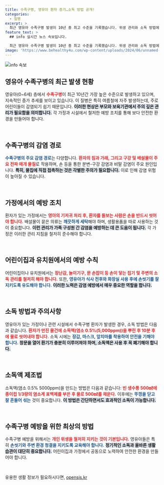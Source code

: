 ```yaml
---
title: 수족구병, 영유아 환자 증가…소독 방법 공개!
categories:
  - 질병
excerpt: >
  최근 영유아 수족구병 발생이 10년 중 최고 수준을 기록했습니다. 위생 관리와 소독 방법에 대한 필수 지침을 통해 감염 예방을 철저히 해야 합니다. 어린이집과 가정의 대응책, 지금 바로 확인하세요!
feature_text: >
  ## info 실시간 뉴스 속보입니다.

  최근 영유아 수족구병 발생이 10년 중 최고 수준을 기록했습니다. 위생 관리와 소독 방법에 대한 필수 지침을 통해 감염 예방을 철저히 해야 합니다. 어린이집과 가정의 대응책, 지금 바로 확인하세요!
image: 'https://www.behealthy4u.com/wp-content/uploads/2024/06/unnamed-file.png'
---
```


<p><img src="https://www.behealthy4u.com/wp-content/uploads/2024/06/unnamed-file.png" alt="info 속보" /></p>

<h2 data-ke-size="size26">영유아 수족구병의 최근 발생 현황</h2>

<p>영유아(0~6세) 층에서 <b><span style="color: #ee2323;">수족구병</span></b>이 최근 10년간 가장 높은 수준으로 발생하고 있으며, 지속적인 증가 추세를 보이고 있습니다. 이 질병은 특히 여름철에 자주 발생하는데, 주로 어린이들이 감염되기 쉽기 때문입니다. <b><span style="background-color: #21538527;">이러한 현상은 부모와 보육기관에서 주의 깊은 관리가 필요함을 의미합니다.</span></b> 각 가정과 시설에서 철저한 예방 조치를 통해 보다 안전한 환경을 만들어야 합니다. </p>

<p data-ke-size="size16">&nbsp;</p>

<h2 data-ke-size="size26">수족구병의 감염 경로</h2>

<p><b><span style="color: #1a5490;">수족구병의 주요 감염 경로</span></b>는 다양합니다. <b><span style="color: #ee2323;">환자의 침과 가래, 그리고 구강 및 배설물이 주요 전파 매개 물질</span></b>로 작용하며, 손 등을 통한 분변-구강 감염과 비말 감염이 주요 원인입니다. <b><span style="background-color: #21538527;">특히, 물집에 직접 접촉하는 것은 각별한 주의가 필요합니다.</span></b> 이로 인해 감염 위험이 높아질 수 있습니다.</p>

<p data-ke-size="size16">&nbsp;</p>

<h2 data-ke-size="size26">가정에서의 예방 조치</h2>

<p>환자가 있는 가정에서는 <b><span style="color: #ee2323;">영아의 기저귀 처리 후, 환자를 돌보는 사람은 손을 반드시 씻어야 합니다.</span></b> 배설물이 묻은 의류는 <b><span style="color: #1a5490;">깨끗하게 세탁</span></b>해야 하며, 생활용품을 따로 사용하는 것이 중요합니다. <b><span style="background-color: #21538527;">이런 관리가 가족 구성원 간 감염을 예방하는 데 큰 도움이 됩니다.</span></b> 각 가정은 이러한 관리 지침을 철저히 준수해야 합니다.</p>

<p data-ke-size="size16">&nbsp;</p>

<h2 data-ke-size="size26">어린이집과 유치원에서의 예방 수칙</h2>

<p>어린이집이나 유치원에서는 <b><span style="color: #ee2323;">장난감, 놀이기구, 문 손잡이 등 손이 닿는 집기 및 주변의 소독 관리를 철저히 해야 합니다.</span></b> 또한, <b><span style="color: #1a5490;">영유아가 식사 전후와 화장실 사용 후에 손씻기를 잘 지키도록 유도해야 합니다.</span></b> <b><span style="background-color: #21538527;">이러한 노력은 감염 예방에서 매우 중요한 역할을 합니다.</span></b> </p>

<p data-ke-size="size16">&nbsp;</p>

<h2 data-ke-size="size26">소독 방법과 주의사항</h2>

<p>영유아가 있는 가정이나 관련 시설에서 수족구병 환자가 발생한 경우, 소독 방법은 다음과 같습니다. <b><span style="color: #ee2323;">환자가 만진 물건에 소독액(염소 0.5%(5,000ppm))을 뿌린 후 10분 후에 물로 씻어내야 합니다.</span></b> 소독 시에는 <b><span style="color: #1a5490;">장갑, 마스크, 앞치마를 착용하여 안전을 기해야 합니다.</span></b> <b><span style="background-color: #21538527;">창문을 열어 환기가 충분히 이루어져야 하며, 소독액은 사용 후 꼭 폐기해야 합니다.</span></b></p>

<p data-ke-size="size16">&nbsp;</p>

<h2 data-ke-size="size26">소독액 제조법</h2>

<p>소독액(염소 0.5% 5000ppm)을 만드는 방법은 다음과 같습니다: <b><span style="color: #ee2323;">빈 생수통 500㎖에 종이컵 1/3량의 염소계 표백제를 부은 후 물로 500㎖를 채운다.</span></b> 이후에는 <b><span style="color: #1a5490;">뚜껑을 닫고 잘 흔들어 섞는</span></b> 것이 중요합니다. <b><span style="background-color: #21538527;">이 방법은 간단하면서도 효과적인 소독이 가능합니다.</span></b> </p>

<p data-ke-size="size16">&nbsp;</p>

<h2 data-ke-size="size26">수족구병 예방을 위한 최상의 방법</h2>

<p>수족구병 예방을 위해서는 <b><span style="color: #ee2323;">개인 위생을 철저히 지키는 것이 기본입니다.</span></b> 영유아들은 특히 <b><span style="color: #1a5490;">손씻기와 주변 환경 청결을 지키도록 교육해야 합니다.</span></b> <b><span style="background-color: #21538527;">정기적인 소독과 올바른 생활습관이 대단히 중요합니다.</span></b> 어린이집과 가정에서 공동으로 노력하여 안전한 환경을 만들어야 합니다. </p>

<p data-ke-size="size16">&nbsp;</p>
유용한 생활 정보가 필요하시다면, <a href="https://opensis.kr" rel="dofollow">opensis.kr</a>


